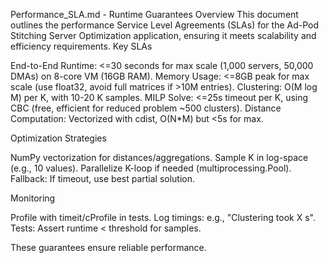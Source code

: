 Performance_SLA.md - Runtime Guarantees
Overview
This document outlines the performance Service Level Agreements (SLAs) for the Ad-Pod Stitching Server Optimization application, ensuring it meets scalability and efficiency requirements.
Key SLAs

End-to-End Runtime: <=30 seconds for max scale (1,000 servers, 50,000 DMAs) on 8-core VM (16GB RAM).
Memory Usage: <=8GB peak for max scale (use float32, avoid full matrices if >10M entries).
Clustering: O(M log M) per K, with 10-20 K samples.
MILP Solve: <=25s timeout per K, using CBC (free, efficient for reduced problem ~500 clusters).
Distance Computation: Vectorized with cdist, O(N*M) but <5s for max.

Optimization Strategies

NumPy vectorization for distances/aggregations.
Sample K in log-space (e.g., 10 values).
Parallelize K-loop if needed (multiprocessing.Pool).
Fallback: If timeout, use best partial solution.

Monitoring

Profile with timeit/cProfile in tests.
Log timings: e.g., "Clustering took X s".
Tests: Assert runtime < threshold for samples.

These guarantees ensure reliable performance.